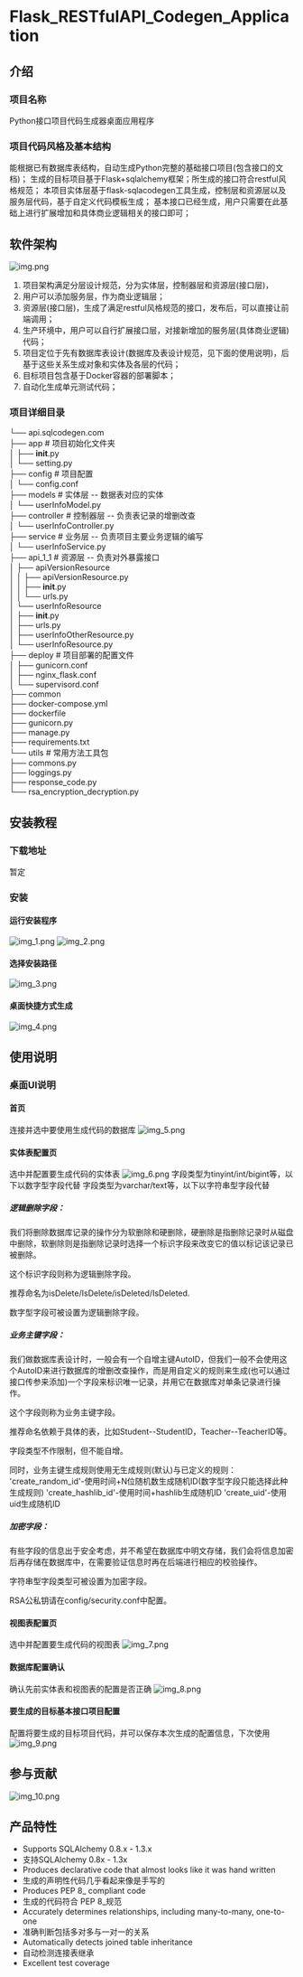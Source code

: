 # Flask_RESTfulAPI_Codegen_Application

## 介绍
### 项目名称
Python接口项目代码生成器桌面应用程序
### 项目代码风格及基本结构
能根据已有数据库表结构，自动生成Python完整的基础接口项目(包含接口的文档)；
生成的目标项目基于Flask+sqlalchemy框架；所生成的接口符合restful风格规范；
本项目实体层基于flask-sqlacodegen工具生成，控制层和资源层以及服务层代码，基于自定义代码模板生成；
基本接口已经生成，用户只需要在此基础上进行扩展增加和具体商业逻辑相关的接口即可；

## 软件架构
![img.png](image/img.png)
1. 项目架构满足分层设计规范，分为实体层，控制器层和资源层(接口层)，
2. 用户可以添加服务层，作为商业逻辑层；
3. 资源层(接口层)，生成了满足restful风格规范的接口，发布后，可以直接让前端调用；
4. 生产环境中，用户可以自行扩展接口层，对接新增加的服务层(具体商业逻辑)代码；
5. 项目定位于先有数据库表设计(数据库及表设计规范，见下面的使用说明)，后基于这些关系生成对象和实体及各层的代码；
6. 目标项目包含基于Docker容器的部署脚本；
7. 自动化生成单元测试代码；
### 项目详细目录
└── api.sqlcodegen.com  
    ├── app  # 项目初始化文件夹  
    │   ├── __init__.py  
    │   └── setting.py  
    ├── config  # 项目配置  
    │   └── config.conf  
    ├── models # 实体层 -- 数据表对应的实体  
    │   └── userInfoModel.py  
    ├── controller  # 控制器层 -- 负责表记录的增删改查  
    │   └── userInfoController.py  
    ├── service  # 业务层 -- 负责项目主要业务逻辑的编写  
    │   └── userInfoService.py  
    ├── api_1_1  # 资源层 -- 负责对外暴露接口  
    │   ├── apiVersionResource  
    │   │   ├── apiVersionResource.py  
    │   │   ├── __init__.py  
    │   │   └── urls.py  
    │   └── userInfoResource  
    │       ├── __init__.py  
    │       ├── urls.py  
    │       ├── userInfoOtherResource.py  
    │       └── userInfoResource.py   
    ├── deploy  # 项目部署的配置文件  
    │   ├── gunicorn.conf  
    │   ├── nginx_flask.conf  
    │   └── supervisord.conf  
    ├── common  
    ├── docker-compose.yml  
    ├── dockerfile  
    ├── gunicorn.py  
    ├── manage.py  
    ├── requirements.txt  
    └── utils  # 常用方法工具包  
        ├── commons.py  
        ├── loggings.py  
        ├── response_code.py  
        └── rsa_encryption_decryption.py  
## 安装教程

### 下载地址
暂定
### 安装
#### 运行安装程序
![img_1.png](image/img_1.png)
![img_2.png](image/img_2.png)

#### 选择安装路径
![img_3.png](image/img_3.png)
#### 桌面快捷方式生成
![img_4.png](image/img_4.png)

## 使用说明

### 桌面UI说明
#### 首页
连接并选中要使用生成代码的数据库
![img_5.png](image/img_5.png)
#### 实体表配置页
选中并配置要生成代码的实体表
![img_6.png](image/img_6.png)
字段类型为tinyint/int/bigint等，以下以数字型字段代替
字段类型为varchar/text等，以下以字符串型字段代替

##### 逻辑删除字段：

我们将删除数据库记录的操作分为软删除和硬删除，硬删除是指删除记录时从磁盘中删除，软删除则是指删除记录时选择一个标识字段来改变它的值以标记该记录已被删除。

这个标识字段则称为逻辑删除字段。

推荐命名为isDelete/IsDelete/isDeleted/IsDeleted.

数字型字段可被设置为逻辑删除字段。

##### 业务主键字段：

我们做数据库表设计时，一般会有一个自增主键AutoID，但我们一般不会使用这个AutoID来进行数据库的增删改查操作，而是用自定义的规则来生成(也可以通过接口传参来添加)一个字段来标识唯一记录，并用它在数据库对单条记录进行操作。

这个字段则称为业务主键字段。

推荐命名依赖于具体的表，比如Student--StudentID，Teacher--TeacherID等。

字段类型不作限制，但不能自增。

同时，业务主键生成规则使用无生成规则(默认)与已定义的规则：
'create_random_id'-使用时间+N位随机数生成随机ID(数字型字段只能选择此种生成规则)
'create_hashlib_id'-使用时间+hashlib生成随机ID
'create_uid'-使用uid生成随机ID

##### 加密字段：

有些字段的信息出于安全考虑，并不希望在数据库中明文存储，我们会将信息加密后再存储在数据库中，在需要验证信息时再在后端进行相应的校验操作。

字符串型字段类型可被设置为加密字段。

RSA公私钥请在config/security.conf中配置。
#### 视图表配置页
选中并配置要生成代码的视图表
![img_7.png](image/img_7.png)
#### 数据库配置确认
确认先前实体表和视图表的配置是否正确
![img_8.png](image/img_8.png)
#### 要生成的目标基本接口项目配置
配置将要生成的目标项目代码，并可以保存本次生成的配置信息，下次使用
![img_9.png](image/img_9.png)

## 参与贡献

![img_10.png](image/img_10.png)


## 产品特性

+ Supports SQLAlchemy 0.8.x - 1.3.x
+ 支持SQLAlchemy 0.8x - 1.3x
+ Produces declarative code that almost looks like it was hand written
+ 生成的声明性代码几乎看起来像是手写的
+ Produces PEP 8_ compliant code
+ 生成的代码符合 PEP 8_规范
+ Accurately determines relationships, including many-to-many, one-to-one
+ 准确判断包括多对多与一对一的关系
+ Automatically detects joined table inheritance
+ 自动检测连接表继承
+ Excellent test coverage
